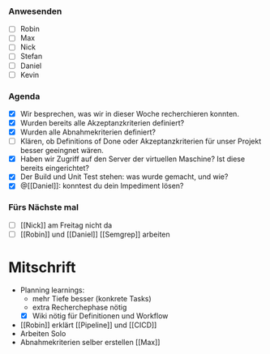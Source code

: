 ### Anwesenden
- [ ] Robin
- [ ] Max
- [ ] Nick
- [ ] Stefan
- [ ] Daniel
- [ ] Kevin

### Agenda
- [x] Wir besprechen, was wir in dieser Woche recherchieren konnten.
- [x] Wurden bereits alle Akzeptanzkriterien definiert?
- [x] Wurden alle Abnahmekriterien definiert?
- [ ] Klären, ob Definitions of Done oder Akzeptanzkriterien für unser Projekt besser geeingnet wären.
- [x] Haben wir Zugriff auf den Server der virtuellen Maschine? Ist diese bereits eingerichtet?
- [x] Der Build und Unit Test stehen: was wurde gemacht, und wie?
- [x] @[[Daniel]]: konntest du dein Impediment lösen?

### Fürs Nächste mal
- [ ] [[Nick]] am Freitag nicht da
- [ ] [[Robin]] und [[Daniel]] [[Semgrep]] arbeiten
# Mitschrift
- Planning learnings:
	- mehr Tiefe besser (konkrete Tasks)
	- extra Recherchephase nötig
	- [x] Wiki nötig für Definitionen und Workflow

- [[Robin]] erklärt [[Pipeline]] und [[CICD]]
- Arbeiten Solo
- Abnahmekriterien selber erstellen [[Max]]